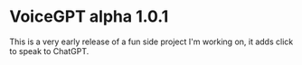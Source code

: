 # VoiceGPT alpha 1.0.1

This is a very early release of a fun side project I'm working on, it adds click to speak to ChatGPT.
